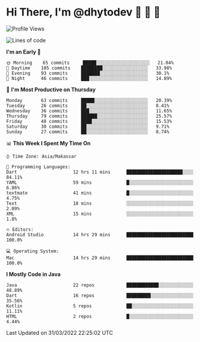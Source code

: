 # Hi There, I'm @dhytodev 👋 👋 👋

<!--
**DhytoDev/dhytodev** is a ✨ _special_ ✨ repository because its `README.md` (this file) appears on your GitHub profile.

Here are some ideas to get you started:

- 🔭 I’m currently working on ...
- 🌱 I’m currently learning ...
- 👯 I’m looking to collaborate on ...
- 🤔 I’m looking for help with ...
- 💬 Ask me about ...
- 📫 How to reach me: ...
- 😄 Pronouns: ...
- ⚡ Fun fact: ...
-->

<!--START_SECTION:waka-->
![Profile Views](http://img.shields.io/badge/Profile%20Views-12-blue)

![Lines of code](https://img.shields.io/badge/From%20Hello%20World%20I%27ve%20Written-134%20Thousand%20lines%20of%20code-blue)

**I'm an Early 🐤** 

```text
🌞 Morning    65 commits     █████░░░░░░░░░░░░░░░░░░░░   21.04% 
🌆 Daytime    105 commits    ████████░░░░░░░░░░░░░░░░░   33.98% 
🌃 Evening    93 commits     ███████░░░░░░░░░░░░░░░░░░   30.1% 
🌙 Night      46 commits     ███░░░░░░░░░░░░░░░░░░░░░░   14.89%

```
📅 **I'm Most Productive on Thursday** 

```text
Monday       63 commits     █████░░░░░░░░░░░░░░░░░░░░   20.39% 
Tuesday      26 commits     ██░░░░░░░░░░░░░░░░░░░░░░░   8.41% 
Wednesday    36 commits     ███░░░░░░░░░░░░░░░░░░░░░░   11.65% 
Thursday     79 commits     ██████░░░░░░░░░░░░░░░░░░░   25.57% 
Friday       48 commits     ████░░░░░░░░░░░░░░░░░░░░░   15.53% 
Saturday     30 commits     ██░░░░░░░░░░░░░░░░░░░░░░░   9.71% 
Sunday       27 commits     ██░░░░░░░░░░░░░░░░░░░░░░░   8.74%

```


📊 **This Week I Spent My Time On** 

```text
⌚︎ Time Zone: Asia/Makassar

💬 Programming Languages: 
Dart                     12 hrs 11 mins      █████████████████████░░░░   84.11% 
YAML                     59 mins             █░░░░░░░░░░░░░░░░░░░░░░░░   6.86% 
textmate                 41 mins             █░░░░░░░░░░░░░░░░░░░░░░░░   4.75% 
Text                     18 mins             ░░░░░░░░░░░░░░░░░░░░░░░░░   2.09% 
XML                      15 mins             ░░░░░░░░░░░░░░░░░░░░░░░░░   1.8%

🔥 Editors: 
Android Studio           14 hrs 29 mins      █████████████████████████   100.0%

💻 Operating System: 
Mac                      14 hrs 29 mins      █████████████████████████   100.0%

```

**I Mostly Code in Java** 

```text
Java                     22 repos            ████████████░░░░░░░░░░░░░   48.89% 
Dart                     16 repos            █████████░░░░░░░░░░░░░░░░   35.56% 
Kotlin                   5 repos             ██░░░░░░░░░░░░░░░░░░░░░░░   11.11% 
HTML                     2 repos             █░░░░░░░░░░░░░░░░░░░░░░░░   4.44%

```



 Last Updated on 31/03/2022 22:25:02 UTC
<!--END_SECTION:waka-->
